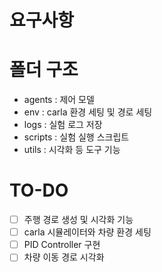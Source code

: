 # 요구사항

# 폴더 구조
- agents : 제어 모델 
- env : carla 환경 세팅 및 경로 세팅
- logs : 실험 로그 저장
- scripts : 실험 실행 스크립트
- utils : 시각화 등 도구 기능


# TO-DO 
- [ ] 주행 경로 생성 및 시각화 기능
- [ ] carla 시뮬레이터와 차량 환경 세팅
- [ ] PID Controller 구현
- [ ] 차량 이동 경로 시각화 